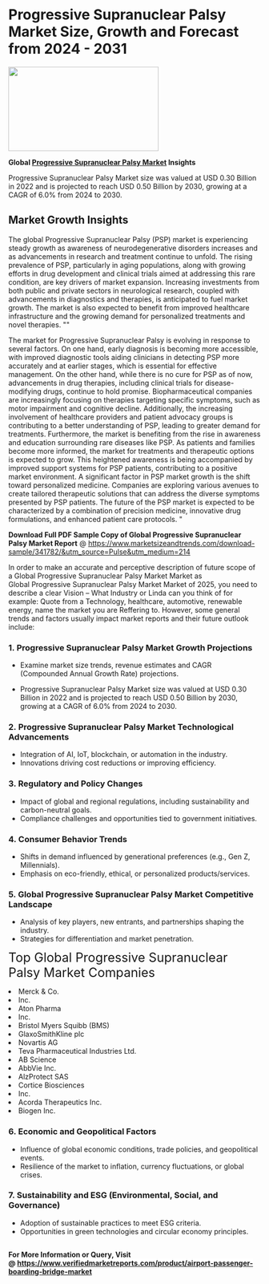 <H1>Progressive Supranuclear Palsy Market Size, Growth and Forecast from 2024 - 2031</H1><img class="aligncenter size-medium wp-image-584254" src="https://thirdeyenews.in/wp-content/uploads/2024/09/Global-Market-Research-300x168.jpeg" alt="" width="300" height="168" /><p><strong>Global&nbsp;<a href="https://www.marketsizeandtrends.com/download-sample/341782/&amp;utm_source=Pulse&amp;utm_medium=214">Progressive Supranuclear Palsy Market</a> Insights</strong></p><p>Progressive Supranuclear Palsy Market size was valued at USD 0.30 Billion in 2022 and is projected to reach USD 0.50 Billion by 2030, growing at a CAGR of 6.0% from 2024 to 2030.</p><p><h2>Market Growth Insights</h2> <p>The global Progressive Supranuclear Palsy (PSP) market is experiencing steady growth as awareness of neurodegenerative disorders increases and as advancements in research and treatment continue to unfold. The rising prevalence of PSP, particularly in aging populations, along with growing efforts in drug development and clinical trials aimed at addressing this rare condition, are key drivers of market expansion. Increasing investments from both public and private sectors in neurological research, coupled with advancements in diagnostics and therapies, is anticipated to fuel market growth. The market is also expected to benefit from improved healthcare infrastructure and the growing demand for personalized treatments and novel therapies. ""</p> <p>The market for Progressive Supranuclear Palsy is evolving in response to several factors. On one hand, early diagnosis is becoming more accessible, with improved diagnostic tools aiding clinicians in detecting PSP more accurately and at earlier stages, which is essential for effective management. On the other hand, while there is no cure for PSP as of now, advancements in drug therapies, including clinical trials for disease-modifying drugs, continue to hold promise. Biopharmaceutical companies are increasingly focusing on therapies targeting specific symptoms, such as motor impairment and cognitive decline. Additionally, the increasing involvement of healthcare providers and patient advocacy groups is contributing to a better understanding of PSP, leading to greater demand for treatments. Furthermore, the market is benefiting from the rise in awareness and education surrounding rare diseases like PSP. As patients and families become more informed, the market for treatments and therapeutic options is expected to grow. This heightened awareness is being accompanied by improved support systems for PSP patients, contributing to a positive market environment. A significant factor in PSP market growth is the shift toward personalized medicine. Companies are exploring various avenues to create tailored therapeutic solutions that can address the diverse symptoms presented by PSP patients. The future of the PSP market is expected to be characterized by a combination of precision medicine, innovative drug formulations, and enhanced patient care protocols. "</p><p><span class=""><strong>Download Full PDF Sample Copy of Global Progressive Supranuclear Palsy Market Report</strong> @ <a href="https://www.marketsizeandtrends.com/download-sample/341782/&amp;utm_source=Pulse&amp;utm_medium=214" target="_blank">https://www.marketsizeandtrends.com/download-sample/341782/&amp;utm_source=Pulse&amp;utm_medium=214</a></span></p><p>In order to make an accurate and perceptive description of future scope of a Global&nbsp;Progressive Supranuclear Palsy Market Market as Global&nbsp;Progressive Supranuclear Palsy Market Market of 2025, you need to describe a clear Vision &ndash; What Industry or Linda can you think of for example: Quote from a Technology, healthcare, automotive, renewable energy, name the market you are Reffering to. However, some general trends and factors usually impact market reports and their future outlook include:</p><h3>1.&nbsp;<strong>Progressive Supranuclear Palsy Market Growth Projections</strong></h3><ul><li>Examine market size trends, revenue estimates and CAGR (Compounded Annual Growth Rate) projections.</li><li><p>Progressive Supranuclear Palsy Market size was valued at USD 0.30 Billion in 2022 and is projected to reach USD 0.50 Billion by 2030, growing at a CAGR of 6.0% from 2024 to 2030.</p></li></ul><h3>2.&nbsp;<strong>Progressive Supranuclear Palsy Market Technological Advancements</strong></h3><ul><li>Integration of AI, IoT, blockchain, or automation in the industry.</li><li>Innovations driving cost reductions or improving efficiency.</li></ul><h3>3.&nbsp;<strong>Regulatory and Policy Changes</strong></h3><ul><li>Impact of global and regional regulations, including sustainability and carbon-neutral goals.</li><li>Compliance challenges and opportunities tied to government initiatives.</li></ul><h3>4.&nbsp;<strong>Consumer Behavior Trends</strong></h3><ul><li>Shifts in demand influenced by generational preferences (e.g., Gen Z, Millennials).</li><li>Emphasis on eco-friendly, ethical, or personalized products/services.</li></ul><h3>5.&nbsp;<strong>Global Progressive Supranuclear Palsy Market Competitive Landscape</strong></h3><ul><li>Analysis of key players, new entrants, and partnerships shaping the industry.</li><li>Strategies for differentiation and market penetration.</li></ul><p data-pm-slice="1 1 []"><span style="color: inherit; font-family: inherit; font-size: 25px;">Top Global Progressive Supranuclear Palsy Market Companies</span></p><div class="" data-test-id=""><p><li>Merck & Co.</li><li> Inc.</li><li> Aton Pharma</li><li> Inc.</li><li> Bristol Myers Squibb (BMS)</li><li> GlaxoSmithKline plc</li><li> Novartis AG</li><li> Teva Pharmaceutical Industries Ltd.</li><li> AB Science</li><li> AbbVie Inc.</li><li> AlzProtect SAS</li><li> Cortice Biosciences</li><li> Inc.</li><li> Acorda Therapeutics Inc.</li><li> Biogen Inc.</li></p></div><h3>6.&nbsp;<strong>Economic and Geopolitical Factors</strong></h3><ul><li>Influence of global economic conditions, trade policies, and geopolitical events.</li><li>Resilience of the market to inflation, currency fluctuations, or global crises.</li></ul><h3>7.&nbsp;<strong>Sustainability and ESG (Environmental, Social, and Governance)</strong></h3><ul><li>Adoption of sustainable practices to meet ESG criteria.</li><li>Opportunities in green technologies and circular economy principles.</li></ul><h2><strong style="font-size: 14px;">For More Information or Query, Visit @&nbsp;</strong><a style="background-color: #ffffff; font-size: 14px;" href="https://www.marketsizeandtrends.com/report/progressive-supranuclear-palsy-market/" target="_blank">https://www.verifiedmarketreports.com/product/airport-passenger-boarding-bridge-market</a></h2>
